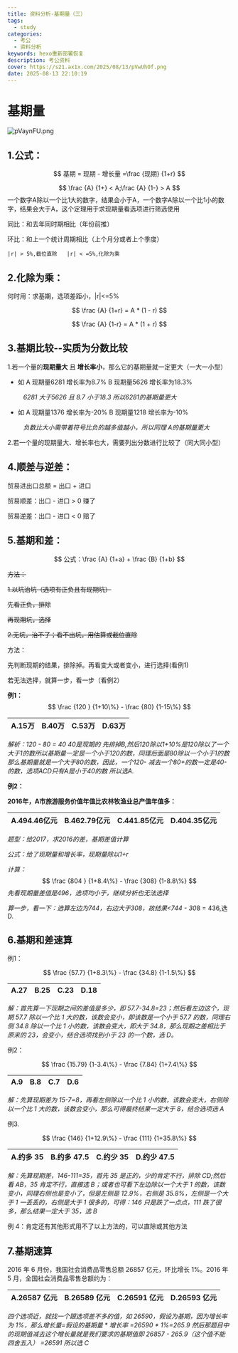 ```yaml
---
title: 资料分析-基期量（三）
tags:
  - study
categories:
  - 考公
  - 资料分析
keywords: hexo重新部署恢复
description: 考公资料
cover: https://s21.ax1x.com/2025/08/13/pVwUhOf.png
date: 2025-08-13 22:10:19
---
```

# 基期量

![pVaynFU.png](https://s21.ax1x.com/2025/08/08/pVaynFU.png)

## 1.公式：

$$
基期 = 现期 - 增长量 =\frac {现期} {1+r}
$$


$$
\frac {A} {1+} < A;\frac {A} {1-} > A
$$
一个数字A除以一个比1大的数字，结果会小于A，一个数字A除以一个比1小的数字，结果会大于A，这个定理用于求现期量看选项进行筛选使用

同比：和去年同时期相比（年份前推）

环比：和上一个统计周期相比（上个月分或者上个季度）

`|r| > 5%,截位直除   |r| < =5%,化除为乘`

## 2.化除为乘：

何时用：求基期，选项差距小，|r|<=5%

$$
\frac {A} {1+r} = A * (1 - r)
$$

$$
\frac {A} {1-r} = A * (1 + r)
$$

## 3.基期比较--实质为分数比较

1.若一个量的**现期量大** 且 **增长率小**，那么它的基期量就一定更大（一大一小型）

- 如 A 现期量6281 增长率为8.7% B 现期量5626 增长率为18.3%

&nbsp;&nbsp;&nbsp;&nbsp;&nbsp;&nbsp;&nbsp;&nbsp;&nbsp;*6281 大于5626 且 8.7 小于18.3 所以6281的基期量更大*

- 如 A 现期量1376 增长率为-20% B 现期量1218 增长率为-10% 

&nbsp;&nbsp;&nbsp;&nbsp;&nbsp;&nbsp;&nbsp;&nbsp;&nbsp;*负数比大小需带着符号比负的越多值越小，所以同理 A的基期量更大*

2.若一个量的现期量大、增长率也大，需要列出分数进行比较了（同大同小型）

## 4.顺差与逆差：

贸易进出口总额 = 出口 + 进口

贸易顺差：出口 - 进口 > 0           赚了

贸易逆差：出口 - 进口 < 0           赔了

## 5.基期和差：

$$
公式：\frac {A} {1+a} + \frac {B} {1+b}
$$

~~方法：~~

~~1.以坑治坑（选项有正负且有现期坑）~~

~~先看正负，排除~~

~~再现期坑，选择~~

~~2.无坑，治不了；看不出坑，用估算或截位直除~~

 



方法：

先判断现期的结果，排除掉。再看变大或者变小，进行选择(看例1)

若无法选择，就算一步，看一步（看例2）

**例1：**
$$
\frac {120 } {1+10\%} - \frac {80} {1-15\%}
$$

| A.15万 | B.40万 | C.53万 | D.63万 |
| :----: | :----: | :----: | :----: |

*解析：120 - 80 = 40 40是现期的 先排掉B,然后120除以1+10%是120除以了一个大于1的数所以基期量一定是一个小于120的数，同理后面是80除以一个小于1的数 那么基期量就是一个大于80的数，因此，一个120- 减去一个80+的数一定是40-的数，选项ACD只有A是小于40的数 所以选A.*



**例2：**

**2016年，A市旅游服务价值年值比农林牧渔业总产值年值多：**

| A.494.46亿元 | B.462.79亿元 | C.441.85亿元 | D.404.35亿元 |
| ------------ | ------------ | ------------ | ------------ |

*题型：给2017，求2016的差，基期差值计算*

*公式：给了现期量和增长率，现期量除以1+r*

*计算：*
$$
\frac {804 } {1+8.4\%} - \frac {308} {1-8.8\%}
$$
*先看现期量差值是496，选项均小于，继续分析也无法选择*

*算一步，看一下：选算左边为744，右边大于308，故结果<744 - 30*8 = 436,选D.

## 6.基期和差速算

例1：

$$
\frac {57.7} {1+8.3\%} - \frac {34.8} {1-1.5\%}
$$

| A.27 | B.25 | C.23 | D.18 |
| :--: | :--: | :--: | :--: |

*解：首先算一下现期之间的差值是多少，即 57.7-34.8=23；然后看左边这个，现期 57.7 除以一个比 1 大的数，该数会变小，即该数是一个小于 57.7 的数，同理右侧 34.8 除以一个比 1 小的数，该数会变大，即大于 34.8，那么现期之差相比于原来的 23，会变小，结合选项找到小于 23 的一个数，选 D。*

例2：

$$
\frac {15.79} {1-3.4\%} - \frac {7.84} {1+7.4\%}
$$

| A.9 | B.8 | C.7 | D.6 |
| --- | --- | --- | --- |

*解：先算现期差为 15-7=8，再看左侧除以一个比 1 小的数，该数会变大，右侧除以一个比 1 大的数，该数会变小，那么可得最终结果一定大于 8，结合选项选 A*

例3.

$$
\frac {146} {1+12.9\%} - \frac {111} {1+35.8\%}
$$

| A.约多 35 | B.约多 47.5 | C.约少 35 | D.约少 47.5 |
| --------- | ----------- | --------- | ----------- |

*解：先算现期差，146-111=35，首先 35 是正的，少的肯定不行，排除 CD;然后看 AB，35 肯定不行，直接选 B；或者也可看下左边除以一个大于 1 的数，该数变小，同理右侧也是变小了，但是左侧是 12.9%，右侧是 35.8%，左侧是一个大于 1 一丢丢的，右侧是大于 1 很多的，可得：146 只是跌了一点点，111 跌了很多，那么结果一定大于 35，选 B*

例 4：肯定还有其他形式用不了以上方法的，可以直除或其他方法

## 7.基期速算

2016 年 6 月份，我国社会消费品零售总额 26857 亿元，环比增长 1%。2016 年 5 月，全国社会消费品零售总额约为：

| A.26587 亿元 | B.26589 亿元 | C.26591 亿元 | D.26593 亿元 |
| ------------ | ------------ | ------------ | ------------ |

*四个选项近，就找一个跟选项差不多的值，如 26590，假设为基期，因为增长率为 1%，那么增长量=假设的基期量 \* 增长率 =26590 \* 1%=265.9 然后那题目中的现期值减去这个增长量就是我们要求的基期值即 26857 - 265.9（这个值不能四舍五入） =26591 所以选 C*
